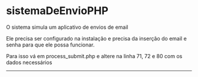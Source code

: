 # sistemaDeEnvioPHP

O sistema simula um aplicativo de envios de email

Ele precisa ser configurado na instalação e precisa da inserção do email e senha para que ele possa funcionar.

Para isso vá em process_submit.php e altere na linha 71, 72 e 80 com os dados necessários

<hr>
